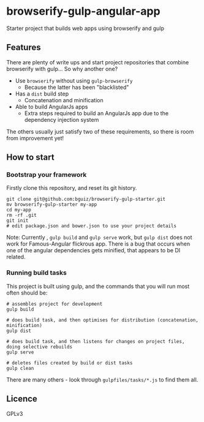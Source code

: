 # browserify-gulp-angular-app

Starter project that builds web apps using browserify and gulp

## Features

There are plenty of write ups and start project repositories
that combine browserify with gulp...
So why another one?

- Use `browserify` without using `gulp-browserify`
  - Because the latter has been "blacklisted"
- Has a `dist` build step
  - Concatenation and minification
- Able to build AngularJs apps
  - Extra steps required to build an AngularJs app due to the dependency injection system

The others usually just satisfy two of these requirements,
so there is room from improvement yet!

## How to start

### Bootstrap your framework

Firstly clone this repository, and reset its git history.

    git clone git@github.com:bguiz/browserify-gulp-starter.git
    mv browserify-gulp-starter my-app
    cd my-app
    rm -rf .git
    git init
    # edit package.json and bower.json to use your project details

Note: Currently , `gulp build` and `gulp serve` work,
but `gulp dist` does not work for Famous-Angular flickrous app.
There is a bug that occurs when one of the angular dependencies gets minified,
that appears to be DI related.

### Running build tasks

This project is built using gulp,
and the commands that you will run most often should be:

    # assembles project for development
    gulp build

    # does build task, and then optimises for distribution (concatenation, minification)
    gulp dist

    # does build task, and then listens for changes on project files, doing selective rebuilds
    gulp serve

    # deletes files created by build or dist tasks
    gulp clean

There are many others - look through `gulpfiles/tasks/*.js` to find them all.

## Licence

GPLv3
